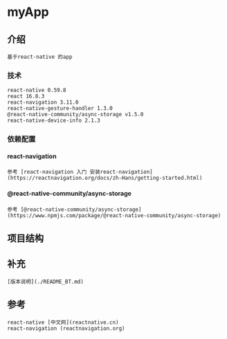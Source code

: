 # myApp

## 介绍
    基于react-native 的app

### 技术
    react-native 0.59.8
    react 16.8.3
    react-navigation 3.11.0
    react-native-gesture-handler 1.3.0
    @react-native-community/async-storage v1.5.0
    react-native-device-info 2.1.3

### 依赖配置
#### react-navigation
    参考 [react-navigation 入门 安装react-navigation](https://reactnavigation.org/docs/zh-Hans/getting-started.html) 

#### @react-native-community/async-storage
    参考 [@react-native-community/async-storage](https://www.npmjs.com/package/@react-native-community/async-storage)


## 项目结构

## 补充
    [版本说明](./README_BT.md)

## 参考
    react-native [中文网](reactnative.cn)
    react-navigation (reactnavigation.org)